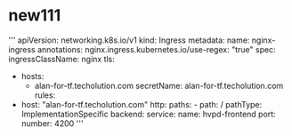 # new111

'''
apiVersion: networking.k8s.io/v1
kind: Ingress
metadata:
  name: nginx-ingress
  annotations:
    nginx.ingress.kubernetes.io/use-regex: "true"
spec:
  ingressClassName: nginx
  tls:
  - hosts:
    - alan-for-tf.techolution.com
    secretName: alan-for-tf.techolution.com
  rules:
  - host: "alan-for-tf.techolution.com"
    http:
      paths:
          - path: /
            pathType: ImplementationSpecific
            backend:
              service:
                name: hvpd-frontend
                port: 
                  number: 4200
     '''
